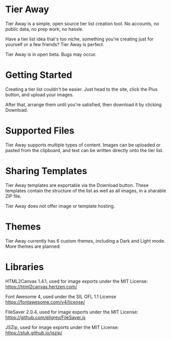 # Tier Away
Tier Away is a simple, open source tier list creation tool. No accounts, no public data, no prep work, no hassle.

Have a tier list idea that's too niche, something you're creating just for yourself or a few friends? Tier Away is perfect.

Tier Away is in open beta. Bugs may occur.

# Getting Started
Creating a tier list couldn't be easier. Just head to the site, click the Plus button, and upload your images. 

After that, arrange them until you're satisfied, then download it by clicking Download.

# Supported Files
Tier Away supports multiple types of content. Images can be uploaded or pasted from the clipboard, and text can be written directly onto the tier list.

# Sharing Templates
Tier Away templates are exportable via the Download button. These templates contain the structure of the list as well as all images, in a sharable ZIP file.

Tier Away does not offer image or template hosting.

# Themes
Tier Away currently has 6 custom themes, including a Dark and Light mode. More themes are planned.

# Libraries
HTML2Canvas 1.4.1, used for image exports under the MIT License: https://html2canvas.hertzen.com/

Font Awesome 4, used under the SIL OFL 1.1 License https://fontawesome.com/v4/license/

FileSaver 2.0.4, used for image exports under the MIT License: https://github.com/eligrey/FileSaver.js

JSZip, used for image exports under the MIT License: https://stuk.github.io/jszip/
